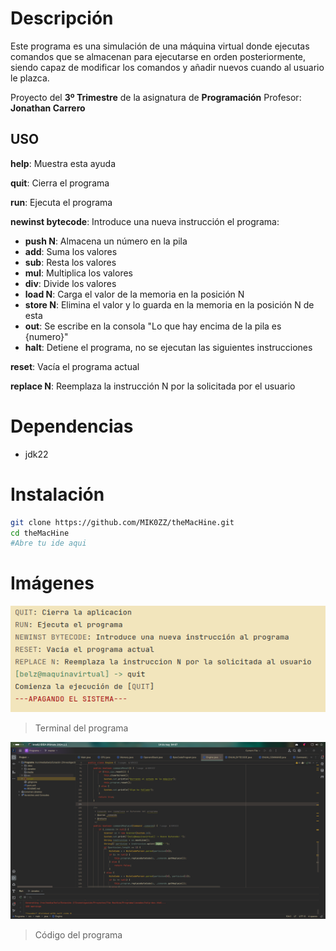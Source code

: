 # Descripción

Este programa es una simulación de una máquina virtual donde ejecutas comandos que se almacenan para ejecutarse en orden posteriormente, siendo capaz de modificar los comandos y añadir nuevos cuando al usuario le plazca.

Proyecto del **3º Trimestre** de la asignatura de **Programación**
Profesor: **Jonathan Carrero**
## USO

**help**: Muestra esta ayuda 

**quit**: Cierra el programa

**run**: Ejecuta el programa


**newinst bytecode**: Introduce una nueva instrucción el programa:
	
* **push N**: Almacena un número en la pila
* **add**: Suma los valores
* **sub**: Resta los valores
* **mul**: Multiplica los valores
* **div**: Divide los valores
* **load N**: Carga el valor de la memoria en la posición N
* **store N**: Elimina el valor y lo guarda en la memoria en la posición N de esta
* **out**: Se escribe en la consola "Lo que hay encima de la pila es {numero}"
* **halt**: Detiene el programa, no se ejecutan las siguientes instrucciones

**reset**: Vacía el programa actual

**replace N**: Reemplaza la instrucción N por la solicitada por el usuario

# Dependencias

* jdk22

# Instalación
```bash
git clone https://github.com/MIK0ZZ/theMacHine.git
cd theMacHine
#Abre tu ide aqui
```

# Imágenes
![Foto](./media/img.png)
> Terminal del programa

![Foto](./media/code.png)
> Código del programa